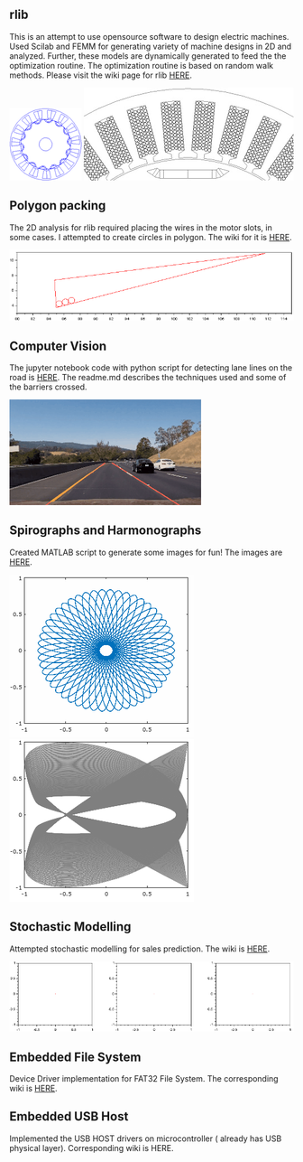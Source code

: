 [//]: # (Image References)
[Logo]: ./images/rlib-logo_avatar.png "Logo"
[Wires]: ./images/wires_in_slots1.jpg "Wires"
[Circles]: ./images/circlepacking.gif "Circles"
[lanelines]: ./images/lanelines.gif "LaneLines"
[spirograph]: ./images/spirograph.png "Spirograph"
[harmonograph]: ./images/harmonograph.png "Harmonograph"
[stochasticmodelling]: ./images/stochasticmodelling.gif "Stochastic Modelling"

## rlib ##
This is an attempt to use opensource software to design electric machines. Used Scilab and FEMM for generating variety of machine designs in 2D and analyzed. Further, these models are dynamically generated to feed the the optimization routine. The optimization routine is based on random walk methods. Please visit the wiki page for rlib [HERE](https://bitbucket.org/saras152/rlib/wiki).

![alt text][Logo]
![alt text][Wires]

## Polygon packing ##
The 2D analysis for rlib required placing the wires in the motor slots, in some cases. I attempted to create circles in polygon. The wiki for it is [HERE](https://bitbucket.org/saras152/polygon_packing/wiki/Home).

![alt text][Circles]


## Computer Vision ##
The jupyter notebook code with python script for detecting lane lines on the road is [HERE](https://github.com/saras152/Finding_Lane_Lines_on_the_Road). The readme.md describes the techniques used and some of the barriers crossed.

![alt text][lanelines]


## Spirographs and Harmonographs ##
Created MATLAB script to generate some images for fun! The images are [HERE](https://bitbucket.org/saras152/harmonograph/wiki).

![alt text][spirograph]
![alt text][harmonograph]

## Stochastic Modelling ##
Attempted stochastic modelling for sales prediction. The wiki is [HERE](https://bitbucket.org/saras152/marketmodellingstochastic/wiki/Home).

![Stochastic Modelling GIF][stochasticmodelling]

## Embedded File System ##

Device Driver implementation for FAT32 File System. The corresponding wiki is [HERE](https://bitbucket.org/saras152/filesystem_fat/wiki/Home).

## Embedded USB Host ##

Implemented the USB HOST drivers on microcontroller ( already has USB physical layer). Corresponding wiki is HERE. 
